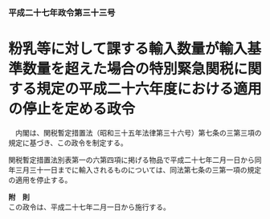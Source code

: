 ### 平成二十七年政令第三十三号  
# 粉乳等に対して課する輸入数量が輸入基準数量を超えた場合の特別緊急関税に関する規定の平成二十六年度における適用の停止を定める政令  
　内閣は、関税暫定措置法（昭和三十五年法律第三十六号）第七条の三第三項の規定に基づき、この政令を制定する。  
  
関税暫定措置法別表第一の六第四項に掲げる物品で平成二十七年二月一日から同年三月三十一日までに輸入されるものについては、同法第七条の三第一項の規定の適用を停止する。  
  
**附　則**  
この政令は、平成二十七年二月一日から施行する。  
  
